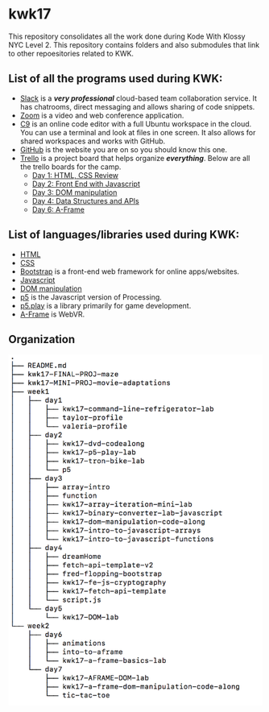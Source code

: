 # kwk17

This repository consolidates all the work done during Kode With Klossy NYC Level 2. This repository contains folders and also submodules that link to other repoesitories related to KWK.

## List of all the programs used during KWK:
  - [Slack](https://slack.com/) is a ***very professional*** cloud-based team collaboration service. It has chatrooms, direct messaging and allows sharing of code snippets. 
  - [Zoom](https://zoom.us/) is a video and web conference application. 
  - [C9](https://c9.io) is an online code editor with a full Ubuntu workspace in the cloud. You can use a terminal and look at files in one screen. It also allows for shared workspaces and works with GitHub.
  - [GitHub](https://github.com/) is the website you are on so you should know this one.
  - [Trello](https://trello.com/) is a project board that helps organize ***everything***. Below are all the trello boards for the camp.
      - [Day 1: HTML, CSS Review](https://trello.com/b/Df1y7sf6/front-end-with-js-day-1-html-css-review)
      - [Day 2: Front End with Javascript](https://trello.com/b/P5LOzKr4/front-end-with-js-day-2)
      - [Day 3: DOM manipulation](https://trello.com/b/HprG8MnP/front-end-with-js-day-3-javascript-and-dom-manipulation)
      - [Day 4: Data Structures and APIs](https://trello.com/b/NigCD4X5/front-end-with-js-day-4-data-structures-and-apis)
      - [Day 6: A-Frame](https://trello.com/b/Gsb1azq8/front-end-with-js-day-6-aframe)

## List of languages/libraries used during KWK:
  - [HTML](https://www.w3schools.com/html/) 
  - [CSS](https://www.w3schools.com/css/)
  - [Bootstrap](https://getbootstrap.com/docs/4.0/getting-started/introduction/) is a front-end web framework for online apps/websites.
  - [Javascript](https://www.w3schools.com/js/)
  - [DOM manipulation](https://developer.mozilla.org/en-US/docs/Web/API/Document_Object_Model/Introduction)
  - [p5](https://p5js.org/reference/) is the Javascript version of Processing.
  - [p5.play](http://p5play.molleindustria.org/) is a library primarily for game development.
  - [A-Frame](https://aframe.io/docs/0.6.0/introduction/) is WebVR.
 
Organization
------
![there should be a tree diagram here](https://github.com/clei1/kwk17/blob/master/repoOutline.png "tree")
